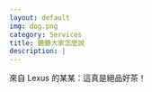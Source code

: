 ```yaml
---
layout: default
img: dog.png
category: Services
title: 聽聽大家怎麼說
description: |
---
```

  來自 Lexus 的某某：這真是絕品好茶！
